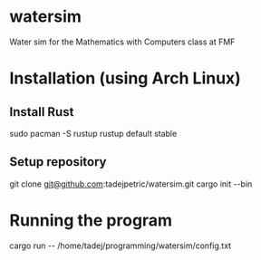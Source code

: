 # watersim
Water sim for the Mathematics with Computers class at FMF

# Installation (using Arch Linux)
## Install Rust
sudo pacman -S rustup
rustup default stable
## Setup repository
git clone git@github.com:tadejpetric/watersim.git
cargo init --bin

# Running the program
cargo run -- /home/tadej/programming/watersim/config.txt